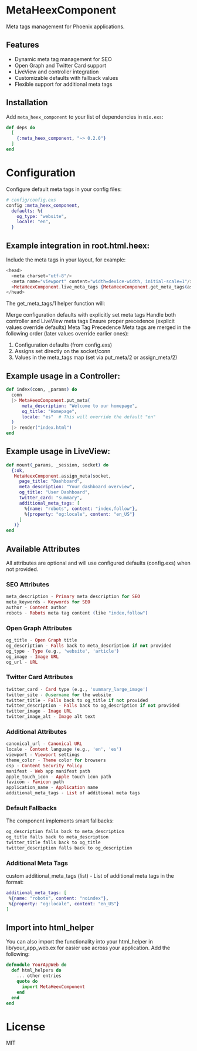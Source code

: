 # MetaHeexComponent

Meta tags management for Phoenix applications.

## Features

- Dynamic meta tag management for SEO
- Open Graph and Twitter Card support
- LiveView and controller integration
- Customizable defaults with fallback values
- Flexible support for additional meta tags

## Installation

Add `meta_heex_component` to your list of dependencies in `mix.exs`:


```elixir
def deps do
  [
    {:meta_heex_component, "~> 0.2.0"}
  ]
end
```

# Configuration
Configure default meta tags in your config files:

```elixir
# config/config.exs
config :meta_heex_component,
  defaults: %{
    og_type: "website",
    locale: "en",
  }
```

## Example integration in root.html.heex:

Include the meta tags in your layout, for example:

```elixir
<head>
  <meta charset="utf-8"/>
  <meta name="viewport" content="width=device-width, initial-scale=1"/>
  <MetaHeexComponent.live_meta_tags {MetaHeexComponent.get_meta_tags(assigns)} />
</head>
```

The get_meta_tags/1 helper function will:

Merge configuration defaults with explicitly set meta tags
Handle both controller and LiveView meta tags
Ensure proper precedence (explicit values override defaults)
Meta Tag Precedence
Meta tags are merged in the following order (later values override earlier ones):

1. Configuration defaults (from config.exs)
2. Assigns set directly on the socket/conn
3. Values in the meta_tags map (set via put_meta/2 or assign_meta/2)


## Example usage in a Controller:

```elixir
def index(conn, _params) do
  conn
  |> MetaHeexComponent.put_meta(
      meta_description: "Welcome to our homepage",
      og_title: "Homepage",
      locale: "es"  # This will override the default "en"
  )
  |> render("index.html")
end
```

## Example usage in LiveView:
```elixir
def mount(_params, _session, socket) do
  {:ok,
   MetaHeexComponent.assign_meta(socket,
     page_title: "Dashboard",
     meta_description: "Your dashboard overview",
     og_title: "User Dashboard",
     twitter_card: "summary",
     additional_meta_tags: [
       %{name: "robots", content: "index,follow"},
       %{property: "og:locale", content: "en_US"}
     ]
   )}
end
```

## Available Attributes
All attributes are optional and will use configured defaults (config.exs) when not provided.


### SEO Attributes
```elixir
meta_description - Primary meta description for SEO
meta_keywords - Keywords for SEO
author - Content author
robots - Robots meta tag content (like "index,follow")
```


### Open Graph Attributes
```elixir
og_title - Open Graph title
og_description - Falls back to meta_description if not provided
og_type - Type (e.g., 'website', 'article')
og_image - Image URL
og_url - URL
```


### Twitter Card Attributes
```elixir
twitter_card - Card type (e.g., 'summary_large_image')
twitter_site - @username for the website
twitter_title - Falls back to og_title if not provided
twitter_description - Falls back to og_description if not provided
twitter_image - Image URL
twitter_image_alt - Image alt text
```

### Additional Attributes
```elixir
canonical_url - Canonical URL
locale - Content language (e.g., 'en', 'es')
viewport - Viewport settings
theme_color - Theme color for browsers
csp - Content Security Policy
manifest - Web app manifest path
apple_touch_icon - Apple touch icon path
favicon - Favicon path
application_name - Application name
additional_meta_tags - List of additional meta tags
```

### Default Fallbacks
The component implements smart fallbacks:

```elixir
og_description falls back to meta_description
og_title falls back to meta_description
twitter_title falls back to og_title
twitter_description falls back to og_description
```

### Additional Meta Tags
custom additional_meta_tags (list) - List of additional meta tags in the format:

 ```elixir
additional_meta_tags: [
  %{name: "robots", content: "noindex"},
  %{property: "og:locale", content: "en_US"}
]
```

## Import into html_helper

You can also import the functionality into your html_helper in lib/your_app_web.ex for easier use across your application. Add the following:

```elixir
defmodule YourAppWeb do
  def html_helpers do
    ... other entries
    quote do
      import MetaHeexComponent
    end
  end
end
```

# License
MIT
